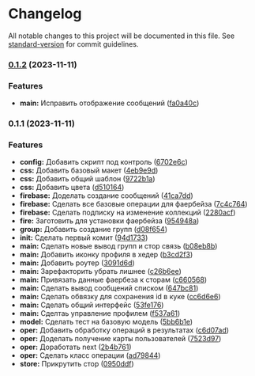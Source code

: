 # Changelog

All notable changes to this project will be documented in this file. See [standard-version](https://github.com/conventional-changelog/standard-version) for commit guidelines.

### [0.1.2](https://github.com/kosukhin/weather-app/compare/v0.1.1...v0.1.2) (2023-11-11)


### Features

* **main:** Исправить отображение сообщений ([fa0a40c](https://github.com/kosukhin/weather-app/commit/fa0a40c1be70af27a7b107b5ab95c9e4e8b9afe2))

### 0.1.1 (2023-11-11)


### Features

* **config:** Добавить скрипт под контроль ([6702e6c](https://github.com/kosukhin/weather-app/commit/6702e6c22631a4ba5f3b9df2426cec4ff9249dda))
* **css:** Добавить базовый макет ([4eb9e9d](https://github.com/kosukhin/weather-app/commit/4eb9e9da2809395d6e57a3c6afeeaea9d412ebc1))
* **css:** Добавить общий шаблон ([9722b1a](https://github.com/kosukhin/weather-app/commit/9722b1a1baaee9f9673a2632e2bfc36fd4311445))
* **css:** Добавить цвета ([d510164](https://github.com/kosukhin/weather-app/commit/d510164de645e17ad333b86a8e517fc5aaf62bdd))
* **firebase:** Доделать создание сообщений ([41ca7dd](https://github.com/kosukhin/weather-app/commit/41ca7dd2dc00a899c9c6294a20dce3068aec3d65))
* **firebase:** Сделать все базовые операции для фаербейза ([7c4c764](https://github.com/kosukhin/weather-app/commit/7c4c7641ca37c369016acfe08552d4457e8752a4))
* **firebase:** Сделать подписку на изменение коллекций ([2280acf](https://github.com/kosukhin/weather-app/commit/2280acf80b55bc4e0f4df6cf2734d4debadc0e64))
* **fire:** Заготовить для установки фаербейза ([954948a](https://github.com/kosukhin/weather-app/commit/954948a470fb009094a3c163a7f4e33c10f95dc4))
* **group:** Добавить создание групп ([d08f654](https://github.com/kosukhin/weather-app/commit/d08f6549bed43b450412bb3bf386f2a86c178b2b))
* **init:** Сделать первый комит ([94d1733](https://github.com/kosukhin/weather-app/commit/94d17332d8480514192a5e69ae0deee89ab6e831))
* **main:** Cделать новые вывод групп и стор связь ([b08eb8b](https://github.com/kosukhin/weather-app/commit/b08eb8bd0470fa19a2ad9e4f7fd38bae19fabdc3))
* **main:** Добавить иконку профиля в хедер ([b3cd2f3](https://github.com/kosukhin/weather-app/commit/b3cd2f385aa7464c7b3c7b8347efdedfe844a26f))
* **main:** Добавить роутер ([3091d6d](https://github.com/kosukhin/weather-app/commit/3091d6d720c0ba9dbe8bebca60f8f204b0588fe2))
* **main:** Зарефакторить убрать лишнее ([c26b6ee](https://github.com/kosukhin/weather-app/commit/c26b6eebd0d894be63a3d055821d4437dac870de))
* **main:** Привязать данные фаербеза к сторам ([c660568](https://github.com/kosukhin/weather-app/commit/c66056848bde069a4c675e9830a5d25c906edcff))
* **main:** Сделать вывод сообщений списком ([647bc81](https://github.com/kosukhin/weather-app/commit/647bc81988243bf67002db9a647092a382fb9269))
* **main:** Сделать обвязку для сохранения id в куке ([cc6d6e6](https://github.com/kosukhin/weather-app/commit/cc6d6e6e6504982b0aae0ae6fe8cdb8dcaf80e30))
* **main:** Сделать общий интерфейс ([53fe176](https://github.com/kosukhin/weather-app/commit/53fe176d7a1a8f468a8a56c1dba02f24ade8ee40))
* **main:** Сделтаь управление профилем ([f537a61](https://github.com/kosukhin/weather-app/commit/f537a61e7082704294b3361204cb9fe7c04a9c0b))
* **model:** Сделать тест на базовую модель ([5bb6b1e](https://github.com/kosukhin/weather-app/commit/5bb6b1e1541b3c7e90ed939863d49c9d2536ded2))
* **oper:** Добавить обработку операций в результатах ([c6d07ad](https://github.com/kosukhin/weather-app/commit/c6d07ad7b333ff6c7640c95fa60d3d4ffc44b69b))
* **oper:** Доделать получение карты пользователей ([7523d97](https://github.com/kosukhin/weather-app/commit/7523d974e7810e0df09c07ed05aa3ccce8acffdf))
* **oper:** Доработать next ([2b4b761](https://github.com/kosukhin/weather-app/commit/2b4b7619287d8edd74f812e25192dc31e303d4c1))
* **oper:** Сделать класс операции ([ad79844](https://github.com/kosukhin/weather-app/commit/ad7984448e15598a831505e6d4a08bffb071cea6))
* **store:** Прикрутить стор ([0950ddf](https://github.com/kosukhin/weather-app/commit/0950ddfeba7b322c22188631f490b4126844a0c8))
